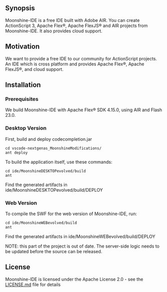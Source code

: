 ## Synopsis

Moonshine-IDE is a free IDE built with Adobe AIR. You can create ActionScript 3, Apache Flex®, Apache FlexJS® and AIR projects from Moonshine-IDE. It also provides cloud support.
## Motivation

We want to provide a free IDE to our community for ActionScript projects. An IDE which is cross platform and provides Apache Flex®, Apache FlexJS®, and cloud support.

## Installation

### Prerequisites

We build Moonshine-IDE with Apache Flex® SDK 4.15.0, using AIR and Flash 23.0.

### Desktop Version

First, build and deploy codecompletion.jar

    cd vscode-nextgenas_MoonshineModifications/
    ant deploy


To build the application itself, use these commands:

    cd ide/MoonshineDESKTOPevolved/build
    ant 

Find the generated artifacts in ide/MoonshineDESKTOPevolved/build/DEPLOY

### Web Version

To compile the SWF for the web version of Moonshine-IDE, run:

    cd ide/MoonshineWEBevolved/build
    ant 


Find the generated artifacts in ide/MoonshineWEBevolved/build/DEPLOY

NOTE:  this part of the project is out of date.  The server-side logic needs to be updated before the source can be released.

## License

Moonshine-IDE is licensed under the Apache License 2.0 - see the [LICENSE.md](https://github.com/prominic/Moonshine-IDE/blob/master/LICENSE.MD) file for details

